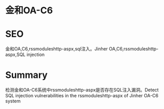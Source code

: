 # 金和OA-C6
# SEO
金和OA,C6,rssmoduleshttp-aspx,sql注入。Jinher OA,C6,rssmoduleshttp-aspx,SQL injection
# Summary
检测金和OA-C6系统中rssmoduleshttp-aspx是否存在SQL注入漏洞。Detect SQL injection vulnerabilities in the rssmoduleshttp-aspx of Jinher OA-C6 system
